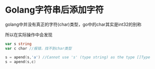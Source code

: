 # Golang字符串后添加字符

golang中并没有真正的字符(char)类型，go中的char其实是int32的别称

所以在实际操作中会发现

```go
var s string
var c char //报错，找不到char类型

s = apend(s,'a') //Cannot use 's' (type string) as the type []Type
s = apend(s,c)
```

